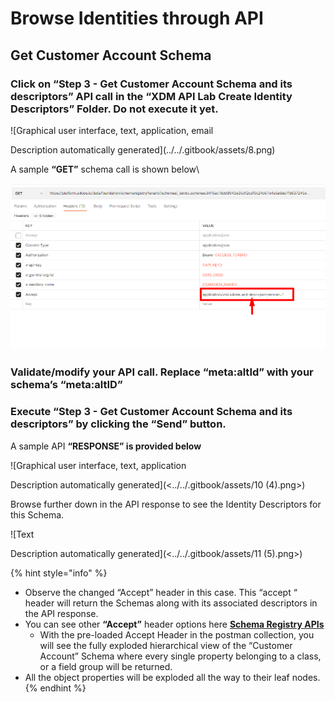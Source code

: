 # Browse Identities through API

## Get Customer Account Schema

### Click on **“Step 3 - Get Customer Account Schema and its descriptors”** API call in the **“XDM API Lab Create Identity Descriptors”** Folder. **Do not execute it yet.**

![Graphical user interface, text, application, email

Description automatically generated](../../.gitbook/assets/8.png)

A sample **“GET”** schema call is shown below\


![](<../../.gitbook/assets/9 (5).png>)

### Validate/modify your API call. Replace **“meta:altId”** with your schema’s “meta:altID”

### Execute **“Step 3 - Get Customer Account Schema and its descriptors”** by clicking the “Send” button.

A sample API **“RESPONSE” is provided below**

![Graphical user interface, text, application

Description automatically generated](<../../.gitbook/assets/10 (4).png>)

Browse further down in the API response to see the Identity Descriptors for this Schema.

![Text

Description automatically generated](<../../.gitbook/assets/11 (5).png>)

{% hint style="info" %}
* Observe the changed “Accept” header in this case. This “accept “ header will return the Schemas along with its associated descriptors in the API response.
* You can see other **“Accept”** header options here [**Schema Registry APIs**](https://experienceleague.adobe.com/docs/experience-platform/xdm/api/overview.html?lang=en)
  * With the pre-loaded Accept Header in the postman collection, you will see the fully exploded hierarchical view of the “Customer Account” Schema where every single property belonging to a class, or a field group will be returned.
* All the object properties will be exploded all the way to their leaf nodes.
{% endhint %}

##
